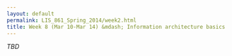 ```yaml
---
layout: default
permalink: LIS_861_Spring_2014/week2.html
title: Week 8 (Mar 10-Mar 14) &mdash; Information architecture basics
---
```

<em>TBD</em>
<!--
#####Key questions
#####To read/watch
######Required
######Optional
#####Assignment
-->